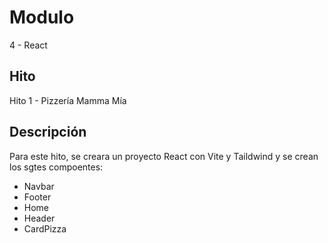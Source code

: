 # Modulo

4 - React

## Hito

Hito 1 - Pizzería Mamma Mía

## Descripción

Para este hito, se creara un proyecto React con Vite y Taildwind y se crean los sgtes compoentes:

- Navbar
- Footer
- Home
- Header
- CardPizza

